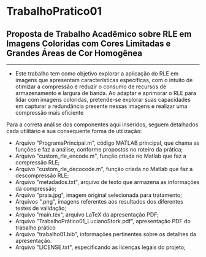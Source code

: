 # TrabalhoPratico01
## Proposta de Trabalho Acadêmico sobre RLE em Imagens Coloridas com Cores Limitadas e Grandes Áreas de Cor Homogênea
----------------------------------------------
* Este trabalho tem como objetivo explorar a aplicação do RLE em imagens que
apresentam características específicas, com o intuito de otimizar a compressão e reduzir
o consumo de recursos de armazenamento e largura de banda. Ao adaptar e aprimorar o
RLE para lidar com imagens coloridas, pretende-se explorar suas capacidades em capturar a
redundância presente nessas imagens e realizar uma compressão mais eficiente


Para a correta análise dos componentes aqui inseridos, seguem detalhados cada utilitário e sua consequente forma de utilização: 

* Arquivo "ProgramaPrincipal.m", código MATLAB principal, que chama as funções e faz a análise, conforme propostos no roteiro da prática;
* Arquivo "custom_rle_encode.m", função criada no Matlab que faz a compressão RLE;
* Arquivo "custom_rle_decocode.m", função criada no Matlab que faz a descompressão RLE;
* Arquivo "metadados.txt", arquivo de texto que armazena as informações da compressão;
* Arquivo "praia.jpg", imagem original selecionada para tratamento;
* Arquivos ".png", imagens referentes aos resultados dos diferentes testes de validação;
* Arquivo "main.tex", arquivo LaTeX da apresentação PDF;
* Arquivo "TrabalhoPrático01_LucianoStork.pdf", apresentação PDF do trabalho prático      
* Arquivo "trabalho01.bib", informações pertinentes sobre os detalhes da apresentação.
* Arquivo "LICENSE.txt", especificando as licenças legais do projeto;